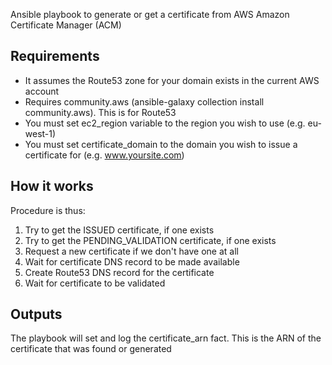 Ansible playbook to generate or get a certificate from AWS Amazon Certificate Manager (ACM)

## Requirements

* It assumes the Route53 zone for your domain exists in the current AWS account
* Requires community.aws (ansible-galaxy collection install community.aws). This is for Route53
* You must set ec2_region variable to the region you wish to use (e.g. eu-west-1)
* You must set certificate_domain to the domain you wish to issue a certificate for (e.g. www.yoursite.com)

## How it works

Procedure is thus:

1. Try to get the ISSUED certificate, if one exists
2. Try to get the PENDING_VALIDATION certificate, if one exists
3. Request a new certificate if we don't have one at all
4. Wait for certificate DNS record to be made available
5. Create Route53 DNS record for the certificate
6. Wait for certificate to be validated

## Outputs

The playbook will set and log the certificate_arn fact. This is the ARN of the certificate that was found or generated
